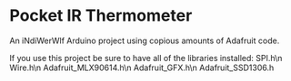 Pocket IR Thermometer
=======

An iNdiWerWlf Arduino project using copious amounts of Adafruit code.

If you use this project be sure to have all of the libraries installed:
SPI.h\n
Wire.h\n
Adafruit_MLX90614.h\n
Adafruit_GFX.h\n
Adafruit_SSD1306.h
